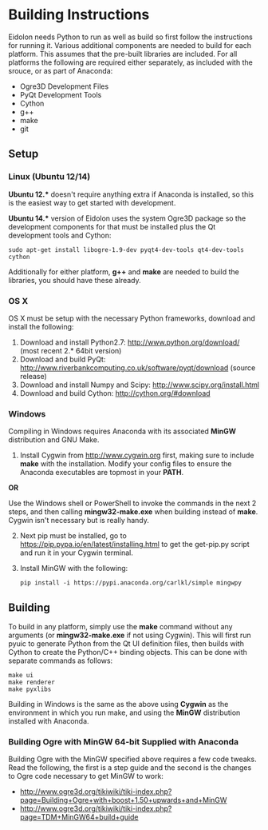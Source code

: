 # Building Instructions

Eidolon needs Python to run as well as build so first follow the instructions for running it. 
Various additional components are needed to build for each platform. 
This assumes that the pre-built libraries are included.
For all platforms the following are required either separately, as included with the srouce, or as part of Anaconda:

 * Ogre3D Development Files
 * PyQt Development Tools
 * Cython
 * g++
 * make
 * git

## Setup

### Linux (Ubuntu 12/14) 

**Ubuntu 12.\*** doesn't require anything extra if Anaconda is installed, so this is the easiest way to get started with development.

**Ubuntu 14.\*** version of Eidolon uses the system Ogre3D package so the development components for that must be installed plus the Qt development tools and Cython:

    sudo apt-get install libogre-1.9-dev pyqt4-dev-tools qt4-dev-tools cython

Additionally for either platform, **g++** and **make** are needed to build the libraries, you should have these already. 

### OS X

OS X must be setup with the necessary Python frameworks, download and install the following:

 1. Download and install Python2.7: http://www.python.org/download/ (most recent 2.* 64bit version)
 2. Download and build PyQt: http://www.riverbankcomputing.co.uk/software/pyqt/download (source release)
 3. Download and install Numpy and Scipy: http://www.scipy.org/install.html
 4. Download and build Cython: http://cython.org/#download


### Windows

Compiling in Windows requires Anaconda with its associated **MinGW** distribution and GNU Make.

 1. Install Cygwin from http://www.cygwin.org first, making sure to include **make** with the installation. Modify your config files to ensure the Anaconda executables are topmost in your **PATH**. 
 
 **OR**
 
 Use the Windows shell or PowerShell to invoke the commands in the next 2 steps, and then calling **mingw32-make.exe** when building instead of **make**. Cygwin isn't necessary but is really handy.

 2. Next pip must be installed, go to https://pip.pypa.io/en/latest/installing.html to get the get-pip.py script and run it in your Cygwin terminal. 

 3. Install MinGW with the following:

        pip install -i https://pypi.anaconda.org/carlkl/simple mingwpy


## Building 

To build in any platform, simply use the **make** command without any arguments (or **mingw32-make.exe** if not using Cygwin). 
This will first run pyuic to generate Python from the Qt UI definition files, then builds with Cython to create the Python/C++ binding objects. 
This can be done with separate commands as follows:

    make ui 
    make renderer 
    make pyxlibs 

Building in Windows is the same as the above using **Cygwin** as the environment in which you run make, and using the **MinGW** distribution installed with Anaconda.

### Building Ogre with MinGW 64-bit Supplied with Anaconda

Building Ogre with the MinGW specified above requires a few code tweaks.
Read the following, the first is a step guide and the second is the changes to Ogre code necessary to get MinGW to work:
 * http://www.ogre3d.org/tikiwiki/tiki-index.php?page=Building+Ogre+with+boost+1.50+upwards+and+MinGW
 * http://www.ogre3d.org/tikiwiki/tiki-index.php?page=TDM+MinGW64+build+guide
